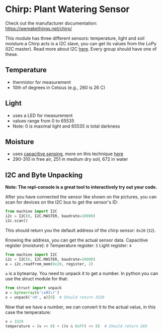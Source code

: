 # Chirp: Plant Watering Sensor

Check out the manufacturer documentation: https://wemakethings.net/chirp/

This module has three different sensors: temperature, light and soil moisture.a
Chirp acts is a I2C slave, you can get its values from the LoPy (I2C master).
Read more about I2C [here](https://learn.sparkfun.com/tutorials/i2c).
Every group should have one of these.


## Temperature

- thermistor for measurement
- 10th of degrees in Celsius (e.g., 260 is 26 C)


## Light

- uses a LED for measurement
- values range from 0 to 65535
- Note: 0 is maximal light and 65535 is total darkness

## Moisture

- uses [capacitive sensing](https://en.wikipedia.org/wiki/Capacitive_sensing),
  more on this technique
  [here](https://wemakethings.net/2012/09/26/capacitance_measurement/)
- 290-310 in free air, 251 in medium dry soil, 672 in water 

## I2C and Byte Unpacking

**Note: The repl-console is a great tool to interactively try out your code.**

After you have connected the sensor like shown on the pictures,
you can scan for devices on the I2C bus to get the sensor's ID:

```Python
from machine import I2C
i2c = I2C(0, I2C.MASTER, baudrate=10000)
i2c.scan()
```

This should return you the default address of the chirp sensor: `0x20` (`32`).

Knowing the address, you can get the actual sensor data.
Capacitive register (moisture): `0`
Temperature register: `5`
Light register: `4`


```Python
from machine import I2C
i2c = I2C(0, I2C.MASTER, baudrate=10000)
a = i2c.readfrom_mem(0x20, register, 2)
```

`a` is a bytearray. You need to unpack it to get a number.
In python you can use the struct module for that:


```Python
from struct import unpack
a = bytearray(b'\x01\r')
v = unpack('<H', a)[0]  # Should return 3329
```

Now that we have a number, we can convert it to the actual value, in this case
the temperature:

```Python
v = 3329
temperature = (v >> 8) + ((v & 0xFF) << 8)  # Should return 269
```
